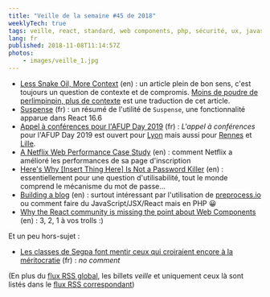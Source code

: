```yaml
---
title: "Veille de la semaine #45 de 2018"
weeklyTech: true
tags: veille, react, standard, web components, php, sécurité, ux, javascript, performances, conférence, bonnes pratiques, code
lang: fr
published: 2018-11-08T11:14:57Z
photos:
    - images/veille_1.jpg
---
```

* [Less Snake Oil, More Context](https://dassur.ma/things/less-snakeoil/) (en)&nbsp;: un article plein de bon sens, c'est toujours un question de contexte et de compromis. [Moins de poudre de perlimpinpin, plus de contexte](/post/moins-de-poudre-de-perlimpinpin) est une traduction de cet article.
* [Suspense](https://blog.hadrien.eu/2018/11/05/suspense/) (fr)&nbsp;: un résumé de l'utilité de `Suspense`, une fonctionnalité apparue dans React 16.6
* [Appel à conférences pour l'AFUP Day 2019](https://afup.org/news/1013-repondez-au-cfp-afupday2019) (fr)&nbsp;: _L'appel à conférences_ pour l'AFUP Day 2019 est ouvert pour [Lyon](https://afup.org/event/afupday2019lyon) mais aussi pour [Rennes](https://afup.org/event/afupday2019rennes) et [Lille](https://afup.org/event/afupday2019lille).
* [A Netflix Web Performance Case Study](https://medium.com/dev-channel/a-netflix-web-performance-case-study-c0bcde26a9d9) (en)&nbsp;: comment Netflix a amélioré les performances de sa page d'inscription
* [Here's Why [Insert Thing Here] Is Not a Password Killer](https://www.troyhunt.com/heres-why-insert-thing-here-is-not-a-password-killer/) (en)&nbsp;: essentiellement pour une question d'utilisabilité, tout le monde comprend le mécanisme du mot de passe…
* [Building a blog](https://assertchris.io/post/2018-10-24-building-something-new) (en)&nbsp;: surtout intéressant par l'utilisation de [preprocess.io](https://preprocess.io/) ou comment faire du JavaScript/JSX/React mais en PHP 😀
* [Why the React community is missing the point about Web Components](https://dev.to/ben/why-the-react-community-is-missing-the-point-about-web-components-1ic3) (en)&nbsp;: 3, 2, 1 à vos trolls :)

Et un peu hors-sujet&nbsp;:

* [Les classes de Segpa font mentir ceux qui croiraient encore à la méritocratie](http://www.slate.fr/story/169398/echec-scolaire-education-segpa) (fr)&nbsp;: _no comment_

(En plus du [flux RSS global](/rss.xml), les billets *veille*
et uniquement ceux là sont listés dans le [flux RSS correspondant](/rss/veille.xml))

